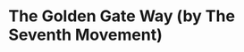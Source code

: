<!--
id: 24091115363
link: http://tumblr.atmos.org/post/24091115363/the-golden-gate-way-by-the-seventh-movement
slug: the-golden-gate-way-by-the-seventh-movement
date: Wed May 30 2012 16:12:04 GMT-0700 (PDT)
publish: 2012-05-030
tags: 
title: The Golden Gate Way (by The Seventh Movement)
-->


The Golden Gate Way (by The Seventh Movement)
=============================================



